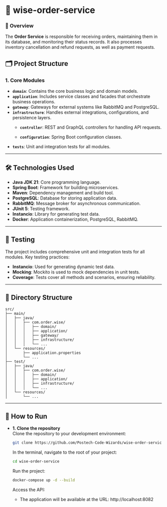 # 📲 wise-order-service

### 🌟 **Overview**

The **Order Service** is responsible for receiving orders, maintaining them in its database, and monitoring their status records. It also processes inventory cancellation and refund requests, as well as payment requests.

## 🗂️ Project Structure

### **1. Core Modules**
- **`domain`**: Contains the core business logic and domain models.
- **`application`**: Includes service classes and facades that orchestrate business operations.
- **`gateway`**: Gateways for external systems like RabbitMQ and PostgreSQL.
- **`infrastructure`**: Handles external integrations, configurations, and persistence layers.
    - **`controller`**: REST and GraphQL controllers for handling API requests.

    - **`configuration`**: Spring Boot configuration classes.
- **`tests`**: Unit and integration tests for all modules.

---

## 🛠️ Technologies Used

- **Java JDK 21**: Core programming language.
- **Spring Boot**: Framework for building microservices.
- **Maven**: Dependency management and build tool.
- **PostgreSQL**: Database for storing application data.
- **RabbitMQ**: Message broker for asynchronous communication.
- **JUnit 5**: Testing framework.
- **Instancio**: Library for generating test data.
- **Docker**: Application containerization, PostgreSQL, RabbitMQ.

---

## 🧪 Testing

The project includes comprehensive unit and integration tests for all modules. Key testing practices:
- **Instancio**: Used for generating dynamic test data.
- **Mocking**: Mockito is used to mock dependencies in unit tests.
- **Coverage**: Tests cover all methods and scenarios, ensuring reliability.

---

## 📂 Directory Structure

```plaintext
src/
├── main/
│   ├── java/
│   │   ├── com.order.wise/
│   │   │   ├── domain/
│   │   │   ├── application/
│   │   │   ├── gateway/
│   │   │   ├── infrastructure/
│   │   │   └── ...
│   └── resources/
│       ├── application.properties
│       └── ...
├── test/
│   ├── java/
│   │   ├── com.order.wise/
│   │   │   ├── domain/
│   │   │   ├── application/
│   │   │   ├── infrastructure/
│   │   │   └── ...
│   └── resources/
│       └── ...
  ```

---

## 🚀 How to Run
- **1. Clone the repository**  
  Clone the repository to your development environment:
    ```bash
    git clone https://github.com/Postech-Code-Wizards/wise-order-service
    ```
  In the terminal, navigate to the root of your project:
    ```bash
    cd wise-order-service
    ```

  Run the project:
    ```bash
    docker-compose up -d --build
    ```
  Access the API:
    - The application will be available at the URL: http://localhost:8082
